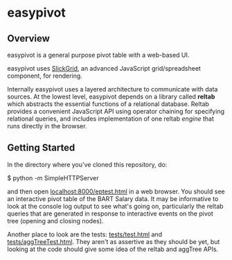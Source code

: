 # easypivot

## Overview

easypivot is a general purpose pivot table with a web-based UI.

easypivot uses [SlickGrid](http://github.com/mleibman/slickgrid), an advanced JavaScript grid/spreadsheet component, for rendering.  

Internally easypivot uses a layered architecture to communicate with data sources.  At the lowest level, easypivot depends on a library called **reltab** which abstracts the essential functions of a relational database.  Reltab provides a convenient JavaScript API using operator chaining for specifying relational queries, and includes implementation of one reltab *engine* that runs directly in the browser.

## Getting Started

In the directory where you've cloned this repository, do:

   $ python -m SimpleHTTPServer

and then open [localhost:8000/eptest.html](http://localhost:8000/eptest.html) in a web browser.  You should see an interactive pivot table of the BART Salary data. It may be informative to look at the console log output to see what's going on, particularly the reltab queries that are generated in response to interactive events on the pivot tree (opening and closing nodes).

Another place to look are the tests: [tests/test.html](http://localhost:8000/tests/test.html) and [tests/aggTreeTest.html](http://localhost:8000/tests/aggTreeTest.html).
They aren't as assertive as they should be yet, but looking at the code should give some idea of the reltab and aggTree APIs.
